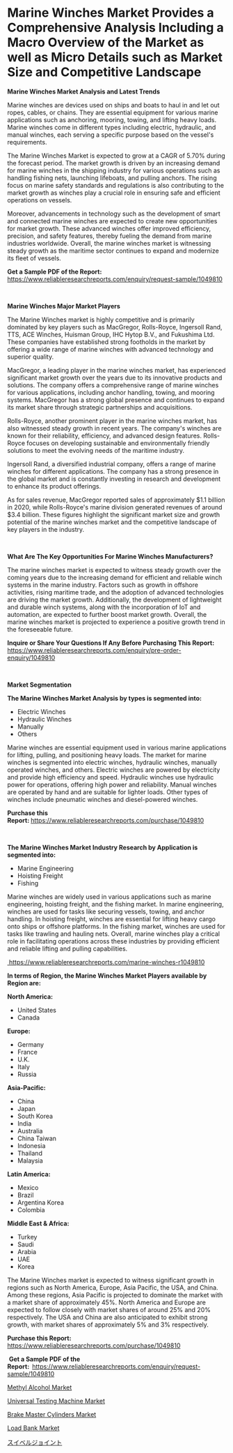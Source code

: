 <p><h1>Marine Winches Market Provides a Comprehensive Analysis Including a Macro Overview of the Market as well as Micro Details such as Market Size and Competitive Landscape</h1></p><p><strong>Marine Winches Market Analysis and Latest Trends</strong></p>
<p><p>Marine winches are devices used on ships and boats to haul in and let out ropes, cables, or chains. They are essential equipment for various marine applications such as anchoring, mooring, towing, and lifting heavy loads. Marine winches come in different types including electric, hydraulic, and manual winches, each serving a specific purpose based on the vessel's requirements.</p><p>The Marine Winches Market is expected to grow at a CAGR of 5.70% during the forecast period. The market growth is driven by an increasing demand for marine winches in the shipping industry for various operations such as handling fishing nets, launching lifeboats, and pulling anchors. The rising focus on marine safety standards and regulations is also contributing to the market growth as winches play a crucial role in ensuring safe and efficient operations on vessels.</p><p>Moreover, advancements in technology such as the development of smart and connected marine winches are expected to create new opportunities for market growth. These advanced winches offer improved efficiency, precision, and safety features, thereby fueling the demand from marine industries worldwide. Overall, the marine winches market is witnessing steady growth as the maritime sector continues to expand and modernize its fleet of vessels.</p></p>
<p><strong>Get a Sample PDF of the Report:&nbsp;</strong> <a href="https://www.reliableresearchreports.com/enquiry/request-sample/1049810">https://www.reliableresearchreports.com/enquiry/request-sample/1049810</a></p>
<p>&nbsp;</p>
<p><strong>Marine Winches Major Market Players</strong></p>
<p><p>The Marine Winches market is highly competitive and is primarily dominated by key players such as MacGregor, Rolls-Royce, Ingersoll Rand, TTS, ACE Winches, Huisman Group, IHC Hytop B.V., and Fukushima Ltd. These companies have established strong footholds in the market by offering a wide range of marine winches with advanced technology and superior quality.</p><p>MacGregor, a leading player in the marine winches market, has experienced significant market growth over the years due to its innovative products and solutions. The company offers a comprehensive range of marine winches for various applications, including anchor handling, towing, and mooring systems. MacGregor has a strong global presence and continues to expand its market share through strategic partnerships and acquisitions.</p><p>Rolls-Royce, another prominent player in the marine winches market, has also witnessed steady growth in recent years. The company's winches are known for their reliability, efficiency, and advanced design features. Rolls-Royce focuses on developing sustainable and environmentally friendly solutions to meet the evolving needs of the maritime industry.</p><p>Ingersoll Rand, a diversified industrial company, offers a range of marine winches for different applications. The company has a strong presence in the global market and is constantly investing in research and development to enhance its product offerings.</p><p>As for sales revenue, MacGregor reported sales of approximately $1.1 billion in 2020, while Rolls-Royce's marine division generated revenues of around $3.4 billion. These figures highlight the significant market size and growth potential of the marine winches market and the competitive landscape of key players in the industry.</p></p>
<p>&nbsp;</p>
<p><strong>What Are The Key Opportunities For Marine Winches Manufacturers?</strong></p>
<p><p>The marine winches market is expected to witness steady growth over the coming years due to the increasing demand for efficient and reliable winch systems in the marine industry. Factors such as growth in offshore activities, rising maritime trade, and the adoption of advanced technologies are driving the market growth. Additionally, the development of lightweight and durable winch systems, along with the incorporation of IoT and automation, are expected to further boost market growth. Overall, the marine winches market is projected to experience a positive growth trend in the foreseeable future.</p></p>
<p><strong>Inquire or Share Your Questions If Any Before Purchasing This Report:</strong> <a href="https://www.reliableresearchreports.com/enquiry/pre-order-enquiry/1049810">https://www.reliableresearchreports.com/enquiry/pre-order-enquiry/1049810</a></p>
<p>&nbsp;</p>
<p><strong>Market Segmentation</strong></p>
<p><strong>The Marine Winches Market Analysis by types is segmented into:</strong></p>
<p><ul><li>Electric Winches</li><li>Hydraulic Winches</li><li>Manually</li><li>Others</li></ul></p>
<p><p>Marine winches are essential equipment used in various marine applications for lifting, pulling, and positioning heavy loads. The market for marine winches is segmented into electric winches, hydraulic winches, manually operated winches, and others. Electric winches are powered by electricity and provide high efficiency and speed. Hydraulic winches use hydraulic power for operations, offering high power and reliability. Manual winches are operated by hand and are suitable for lighter loads. Other types of winches include pneumatic winches and diesel-powered winches.</p></p>
<p><strong>Purchase this Report:&nbsp;</strong><a href="https://www.reliableresearchreports.com/purchase/1049810">https://www.reliableresearchreports.com/purchase/1049810</a></p>
<p>&nbsp;</p>
<p><strong>The Marine Winches Market Industry Research by Application is segmented into:</strong></p>
<p><ul><li>Marine Engineering</li><li>Hoisting Freight</li><li>Fishing</li></ul></p>
<p><p>Marine winches are widely used in various applications such as marine engineering, hoisting freight, and the fishing market. In marine engineering, winches are used for tasks like securing vessels, towing, and anchor handling. In hoisting freight, winches are essential for lifting heavy cargo onto ships or offshore platforms. In the fishing market, winches are used for tasks like trawling and hauling nets. Overall, marine winches play a critical role in facilitating operations across these industries by providing efficient and reliable lifting and pulling capabilities.</p></p>
<p><a href="https://www.reliableresearchreports.com/marine-winches-r1049810">&nbsp;https://www.reliableresearchreports.com/marine-winches-r1049810</a></p>
<p><strong>In terms of Region, the Marine Winches Market Players available by Region are:</strong></p>
<p>
    <p> <strong> North America: </strong>
        <ul>
            <li>United States</li>
            <li>Canada</li>
        </ul>
        </p> 
    <p> <strong> Europe: </strong>
        <ul>
            <li>Germany</li>
            <li>France</li>
            <li>U.K.</li>
            <li>Italy</li>
            <li>Russia</li>
        </ul>
        </p> 
    <p> <strong> Asia-Pacific: </strong>
        <ul>
            <li>China</li>
            <li>Japan</li>
            <li>South Korea</li>
            <li>India</li>
            <li>Australia</li>
            <li>China Taiwan</li>
            <li>Indonesia</li>
            <li>Thailand</li>
            <li>Malaysia</li>
        </ul>
        </p> 
    <p> <strong> Latin America: </strong>
        <ul>
            <li>Mexico</li>
            <li>Brazil</li>
            <li>Argentina Korea</li>
            <li>Colombia</li>
        </ul>
        </p> 
    <p> <strong> Middle East & Africa: </strong>
        <ul>
            <li>Turkey</li>
            <li>Saudi</li>
            <li>Arabia</li>
            <li>UAE</li>
            <li>Korea</li>
        </ul>
    </p>
    </p>
<p><p>The Marine Winches market is expected to witness significant growth in regions such as North America, Europe, Asia Pacific, the USA, and China. Among these regions, Asia Pacific is projected to dominate the market with a market share of approximately 45%. North America and Europe are expected to follow closely with market shares of around 25% and 20% respectively. The USA and China are also anticipated to exhibit strong growth, with market shares of approximately 5% and 3% respectively.</p></p>
<p><strong>Purchase this Report: </strong><a href="https://www.reliableresearchreports.com/purchase/1049810">https://www.reliableresearchreports.com/purchase/1049810</a></p>
<p>&nbsp;<strong>Get a Sample PDF of the Report:&nbsp;&nbsp;</strong><a href="https://www.reliableresearchreports.com/enquiry/request-sample/1049810">https://www.reliableresearchreports.com/enquiry/request-sample/1049810</a></p>
<p><strong></strong></p>
<p><p><a href="https://issuu.com/reportprime-2/docs/methyl-alcohol-market-size-2030.pptx">Methyl Alcohol Market</a></p><p><a href="https://github.com/lubmix/Market-Research-Report-List-2/blob/main/universal-testing-machine-market.md">Universal Testing Machine Market</a></p><p><a href="https://www.linkedin.com/pulse/brake-master-cylinders-market-offers-provide-insightful-data-d03qf?trackingId=Hhmkfpg30ZkcTBGP96DDdA%3D%3D">Brake Master Cylinders Market</a></p><p><a href="https://github.com/joannagoyvaerts/Market-Research-Report-List-2/blob/main/load-bank-market.md">Load Bank Market</a></p><p><a href="https://github.com/lrlmopnhwd79300/Market-Research-Report-List-1/blob/main/406415720976.md">スイベルジョイント</a></p></p>